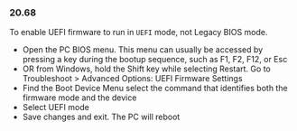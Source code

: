 
### 20.68  
To enable UEFI firmware to run in `UEFI` mode, not Legacy BIOS mode. 
* Open the PC BIOS menu. This menu can usually be accessed by pressing a key during the bootup sequence, such as F1, F2, F12, or Esc 
* OR from Windows, hold the Shift key while selecting Restart. Go to Troubleshoot > Advanced Options: UEFI Firmware Settings 
* Find the Boot Device Menu select the command that identifies both the firmware mode and the device 
* Select UEFI mode 
* Save changes and exit. The PC will reboot 